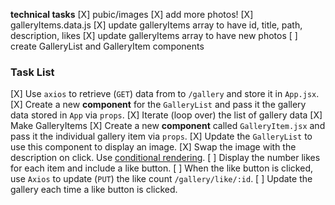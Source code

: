 **technical tasks**
[X] pubic/images
    [X] add more photos!
[X] galleryItems.data.js
    [X] update galleryItems array to have id, title, path, description, likes
    [X] update galleryItems array to have new photos
[ ] create GalleryList and GalleryItem components
### Task List
[X] Use `axios` to retrieve (`GET`) data from to `/gallery` and store it in `App.jsx`.
[X] Create a new **component** for the `GalleryList` and pass it the gallery data stored in `App` via `props`.
    [X] Iterate (loop over) the list of gallery data
    [X] Make GalleryItems
[X] Create a new **component** called `GalleryItem.jsx` and pass it the individual gallery item via `props`. 
    [X] Update the `GalleryList` to use this component to display an image.
    [X] Swap the image with the description on click. Use [conditional rendering](https://reactjs.org/docs/conditional-rendering.html).
    [ ] Display the number likes for each item and include a like button.
    [ ] When the like button is clicked, use `Axios` to update (`PUT`) the like count `/gallery/like/:id`.
    [ ] Update the gallery each time a like button is clicked.


